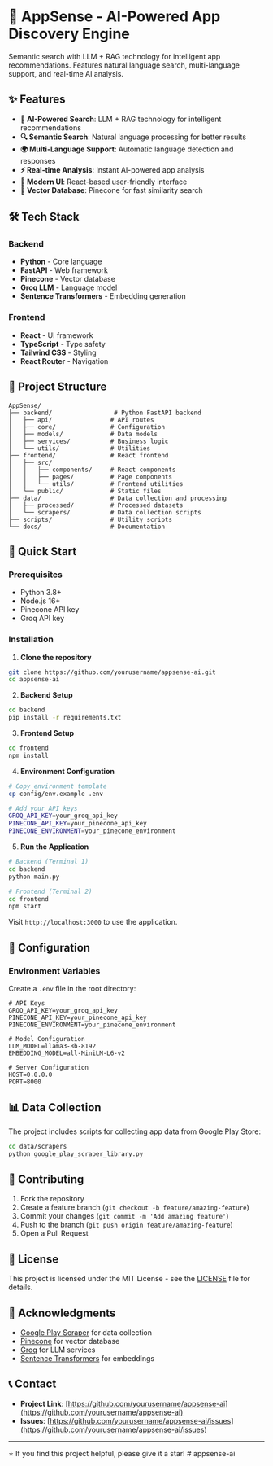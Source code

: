 # 🚀 AppSense - AI-Powered App Discovery Engine

Semantic search with LLM + RAG technology for intelligent app recommendations. Features natural language search, multi-language support, and real-time AI analysis.

## ✨ Features

- **🤖 AI-Powered Search**: LLM + RAG technology for intelligent recommendations
- **🔍 Semantic Search**: Natural language processing for better results
- **🌍 Multi-Language Support**: Automatic language detection and responses
- **⚡ Real-time Analysis**: Instant AI-powered app analysis
- **📱 Modern UI**: React-based user-friendly interface
- **🔗 Vector Database**: Pinecone for fast similarity search

## 🛠️ Tech Stack

### Backend
- **Python** - Core language
- **FastAPI** - Web framework
- **Pinecone** - Vector database
- **Groq LLM** - Language model
- **Sentence Transformers** - Embedding generation

### Frontend
- **React** - UI framework
- **TypeScript** - Type safety
- **Tailwind CSS** - Styling
- **React Router** - Navigation

## 📁 Project Structure

```
AppSense/
├── backend/                 # Python FastAPI backend
│   ├── api/                # API routes
│   ├── core/               # Configuration
│   ├── models/             # Data models
│   ├── services/           # Business logic
│   └── utils/              # Utilities
├── frontend/               # React frontend
│   ├── src/
│   │   ├── components/     # React components
│   │   ├── pages/          # Page components
│   │   └── utils/          # Frontend utilities
│   └── public/             # Static files
├── data/                   # Data collection and processing
│   ├── processed/          # Processed datasets
│   └── scrapers/           # Data collection scripts
├── scripts/                # Utility scripts
└── docs/                   # Documentation
```

## 🚀 Quick Start

### Prerequisites
- Python 3.8+
- Node.js 16+
- Pinecone API key
- Groq API key

### Installation

1. **Clone the repository**
```bash
git clone https://github.com/yourusername/appsense-ai.git
cd appsense-ai
```

2. **Backend Setup**
```bash
cd backend
pip install -r requirements.txt
```

3. **Frontend Setup**
```bash
cd frontend
npm install
```

4. **Environment Configuration**
```bash
# Copy environment template
cp config/env.example .env

# Add your API keys
GROQ_API_KEY=your_groq_api_key
PINECONE_API_KEY=your_pinecone_api_key
PINECONE_ENVIRONMENT=your_pinecone_environment
```

5. **Run the Application**
```bash
# Backend (Terminal 1)
cd backend
python main.py

# Frontend (Terminal 2)
cd frontend
npm start
```

Visit `http://localhost:3000` to use the application.

## 🔧 Configuration

### Environment Variables

Create a `.env` file in the root directory:

```env
# API Keys
GROQ_API_KEY=your_groq_api_key
PINECONE_API_KEY=your_pinecone_api_key
PINECONE_ENVIRONMENT=your_pinecone_environment

# Model Configuration
LLM_MODEL=llama3-8b-8192
EMBEDDING_MODEL=all-MiniLM-L6-v2

# Server Configuration
HOST=0.0.0.0
PORT=8000
```

## 📊 Data Collection

The project includes scripts for collecting app data from Google Play Store:

```bash
cd data/scrapers
python google_play_scraper_library.py
```

## 🤝 Contributing

1. Fork the repository
2. Create a feature branch (`git checkout -b feature/amazing-feature`)
3. Commit your changes (`git commit -m 'Add amazing feature'`)
4. Push to the branch (`git push origin feature/amazing-feature`)
5. Open a Pull Request

## 📝 License

This project is licensed under the MIT License - see the [LICENSE](LICENSE) file for details.

## 🙏 Acknowledgments

- [Google Play Scraper](https://github.com/JoMingyu/google-play-scraper) for data collection
- [Pinecone](https://www.pinecone.io/) for vector database
- [Groq](https://groq.com/) for LLM services
- [Sentence Transformers](https://www.sbert.net/) for embeddings

## 📞 Contact

- **Project Link**: [https://github.com/yourusername/appsense-ai](https://github.com/yourusername/appsense-ai)
- **Issues**: [https://github.com/yourusername/appsense-ai/issues](https://github.com/yourusername/appsense-ai/issues)

---

⭐ If you find this project helpful, please give it a star! #   a p p s e n s e - a i  
 